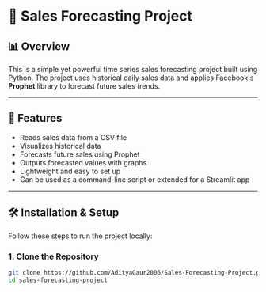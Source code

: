 # 🧠 Sales Forecasting Project

## 📊 Overview

This is a simple yet powerful time series sales forecasting project built using Python. The project uses historical daily sales data and applies Facebook's **Prophet** library to forecast future sales trends.



---

## 🚀 Features

- Reads sales data from a CSV file
- Visualizes historical data
- Forecasts future sales using Prophet
- Outputs forecasted values with graphs
- Lightweight and easy to set up
- Can be used as a command-line script or extended for a Streamlit app

---

## 🛠️ Installation & Setup

Follow these steps to run the project locally:

### 1. Clone the Repository

```bash
git clone https://github.com/AdityaGaur2006/Sales-Forecasting-Project.git
cd sales-forecasting-project
